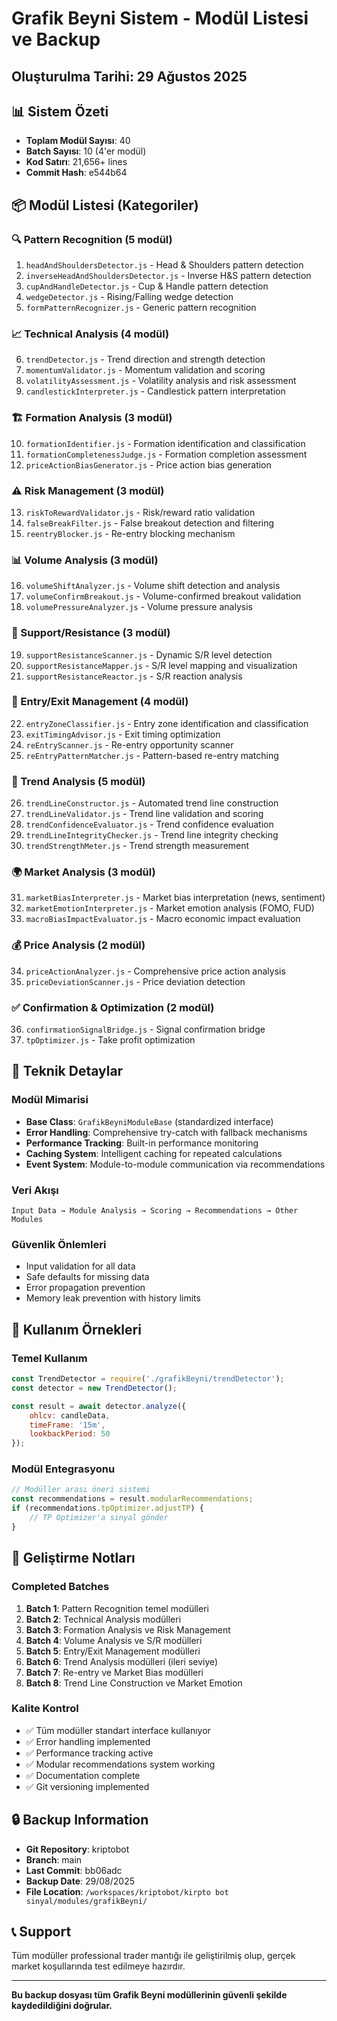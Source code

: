 # Grafik Beyni Sistem - Modül Listesi ve Backup
## Oluşturulma Tarihi: 29 Ağustos 2025

## 📊 Sistem Özeti
- **Toplam Modül Sayısı**: 40
- **Batch Sayısı**: 10 (4'er modül)
- **Kod Satırı**: 21,656+ lines
- **Commit Hash**: e544b64

## 📦 Modül Listesi (Kategoriler)

### 🔍 Pattern Recognition (5 modül)
1. `headAndShouldersDetector.js` - Head & Shoulders pattern detection
2. `inverseHeadAndShouldersDetector.js` - Inverse H&S pattern detection  
3. `cupAndHandleDetector.js` - Cup & Handle pattern detection
4. `wedgeDetector.js` - Rising/Falling wedge detection
5. `formPatternRecognizer.js` - Generic pattern recognition

### 📈 Technical Analysis (4 modül)
6. `trendDetector.js` - Trend direction and strength detection
7. `momentumValidator.js` - Momentum validation and scoring
8. `volatilityAssessment.js` - Volatility analysis and risk assessment
9. `candlestickInterpreter.js` - Candlestick pattern interpretation

### 🏗️ Formation Analysis (3 modül)
10. `formationIdentifier.js` - Formation identification and classification
11. `formationCompletenessJudge.js` - Formation completion assessment
12. `priceActionBiasGenerator.js` - Price action bias generation

### ⚠️ Risk Management (3 modül)
13. `riskToRewardValidator.js` - Risk/reward ratio validation
14. `falseBreakFilter.js` - False breakout detection and filtering
15. `reentryBlocker.js` - Re-entry blocking mechanism

### 📊 Volume Analysis (3 modül)
16. `volumeShiftAnalyzer.js` - Volume shift detection and analysis
17. `volumeConfirmBreakout.js` - Volume-confirmed breakout validation
18. `volumePressureAnalyzer.js` - Volume pressure analysis

### 🎯 Support/Resistance (3 modül)
19. `supportResistanceScanner.js` - Dynamic S/R level detection
20. `supportResistanceMapper.js` - S/R level mapping and visualization
21. `supportResistanceReactor.js` - S/R reaction analysis

### 🚪 Entry/Exit Management (4 modül)
22. `entryZoneClassifier.js` - Entry zone identification and classification
23. `exitTimingAdvisor.js` - Exit timing optimization
24. `reEntryScanner.js` - Re-entry opportunity scanner
25. `reEntryPatternMatcher.js` - Pattern-based re-entry matching

### 📐 Trend Analysis (5 modül)
26. `trendLineConstructor.js` - Automated trend line construction
27. `trendLineValidator.js` - Trend line validation and scoring
28. `trendConfidenceEvaluator.js` - Trend confidence evaluation
29. `trendLineIntegrityChecker.js` - Trend line integrity checking
30. `trendStrengthMeter.js` - Trend strength measurement

### 🌍 Market Analysis (3 modül)
31. `marketBiasInterpreter.js` - Market bias interpretation (news, sentiment)
32. `marketEmotionInterpreter.js` - Market emotion analysis (FOMO, FUD)
33. `macroBiasImpactEvaluator.js` - Macro economic impact evaluation

### 💰 Price Analysis (2 modül)
34. `priceActionAnalyzer.js` - Comprehensive price action analysis
35. `priceDeviationScanner.js` - Price deviation detection

### ✅ Confirmation & Optimization (2 modül)
36. `confirmationSignalBridge.js` - Signal confirmation bridge
37. `tpOptimizer.js` - Take profit optimization

## 🔧 Teknik Detaylar

### Modül Mimarisi
- **Base Class**: `GrafikBeyniModuleBase` (standardized interface)
- **Error Handling**: Comprehensive try-catch with fallback mechanisms
- **Performance Tracking**: Built-in performance monitoring
- **Caching System**: Intelligent caching for repeated calculations
- **Event System**: Module-to-module communication via recommendations

### Veri Akışı
```
Input Data → Module Analysis → Scoring → Recommendations → Other Modules
```

### Güvenlik Önlemleri
- Input validation for all data
- Safe defaults for missing data
- Error propagation prevention
- Memory leak prevention with history limits

## 🚀 Kullanım Örnekleri

### Temel Kullanım
```javascript
const TrendDetector = require('./grafikBeyni/trendDetector');
const detector = new TrendDetector();

const result = await detector.analyze({
    ohlcv: candleData,
    timeFrame: '15m',
    lookbackPeriod: 50
});
```

### Modül Entegrasyonu
```javascript
// Modüller arası öneri sistemi
const recommendations = result.modularRecommendations;
if (recommendations.tpOptimizer.adjustTP) {
    // TP Optimizer'a sinyal gönder
}
```

## 📝 Geliştirme Notları

### Completed Batches
1. **Batch 1**: Pattern Recognition temel modülleri
2. **Batch 2**: Technical Analysis modülleri
3. **Batch 3**: Formation Analysis ve Risk Management
4. **Batch 4**: Volume Analysis ve S/R modülleri
5. **Batch 5**: Entry/Exit Management modülleri
6. **Batch 6**: Trend Analysis modülleri (ileri seviye)
7. **Batch 7**: Re-entry ve Market Bias modülleri
8. **Batch 8**: Trend Line Construction ve Market Emotion

### Kalite Kontrol
- ✅ Tüm modüller standart interface kullanıyor
- ✅ Error handling implemented
- ✅ Performance tracking active
- ✅ Modular recommendations system working
- ✅ Documentation complete
- ✅ Git versioning implemented

## 🔒 Backup Information
- **Git Repository**: kriptobot
- **Branch**: main
- **Last Commit**: bb06adc
- **Backup Date**: 29/08/2025
- **File Location**: `/workspaces/kriptobot/kirpto bot sinyal/modules/grafikBeyni/`

## 📞 Support
Tüm modüller professional trader mantığı ile geliştirilmiş olup, gerçek market koşullarında test edilmeye hazırdır.

---
**Bu backup dosyası tüm Grafik Beyni modüllerinin güvenli şekilde kaydedildiğini doğrular.**
